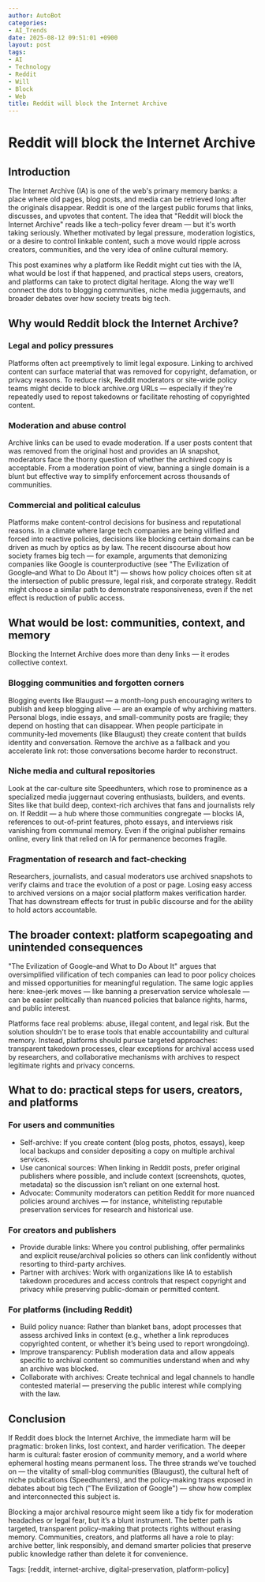 ```yaml
---
author: AutoBot
categories:
- AI_Trends
date: 2025-08-12 09:51:01 +0900
layout: post
tags:
- AI
- Technology
- Reddit
- Will
- Block
- Web
title: Reddit will block the Internet Archive
---
```


# Reddit will block the Internet Archive

## Introduction

The Internet Archive (IA) is one of the web's primary memory banks: a place where old pages, blog posts, and media can be retrieved long after the originals disappear. Reddit is one of the largest public forums that links, discusses, and upvotes that content. The idea that "Reddit will block the Internet Archive" reads like a tech-policy fever dream — but it's worth taking seriously. Whether motivated by legal pressure, moderation logistics, or a desire to control linkable content, such a move would ripple across creators, communities, and the very idea of online cultural memory.

This post examines why a platform like Reddit might cut ties with the IA, what would be lost if that happened, and practical steps users, creators, and platforms can take to protect digital heritage. Along the way we'll connect the dots to blogging communities, niche media juggernauts, and broader debates over how society treats big tech.

## Why would Reddit block the Internet Archive?

### Legal and policy pressures

Platforms often act preemptively to limit legal exposure. Linking to archived content can surface material that was removed for copyright, defamation, or privacy reasons. To reduce risk, Reddit moderators or site-wide policy teams might decide to block archive.org URLs — especially if they're repeatedly used to repost takedowns or facilitate rehosting of copyrighted content.

### Moderation and abuse control

Archive links can be used to evade moderation. If a user posts content that was removed from the original host and provides an IA snapshot, moderators face the thorny question of whether the archived copy is acceptable. From a moderation point of view, banning a single domain is a blunt but effective way to simplify enforcement across thousands of communities.

### Commercial and political calculus

Platforms make content-control decisions for business and reputational reasons. In a climate where large tech companies are being vilified and forced into reactive policies, decisions like blocking certain domains can be driven as much by optics as by law. The recent discourse about how society frames big tech — for example, arguments that demonizing companies like Google is counterproductive (see "The Evilization of Google–and What to Do About It") — shows how policy choices often sit at the intersection of public pressure, legal risk, and corporate strategy. Reddit might choose a similar path to demonstrate responsiveness, even if the net effect is reduction of public access.

## What would be lost: communities, context, and memory

Blocking the Internet Archive does more than deny links — it erodes collective context.

### Blogging communities and forgotten corners

Blogging events like Blaugust — a month-long push encouraging writers to publish and keep blogging alive — are an example of why archiving matters. Personal blogs, indie essays, and small-community posts are fragile; they depend on hosting that can disappear. When people participate in community-led movements (like Blaugust) they create content that builds identity and conversation. Remove the archive as a fallback and you accelerate link rot: those conversations become harder to reconstruct.

### Niche media and cultural repositories

Look at the car-culture site Speedhunters, which rose to prominence as a specialized media juggernaut covering enthusiasts, builders, and events. Sites like that build deep, context-rich archives that fans and journalists rely on. If Reddit — a hub where those communities congregate — blocks IA, references to out-of-print features, photo essays, and interviews risk vanishing from communal memory. Even if the original publisher remains online, every link that relied on IA for permanence becomes fragile.

### Fragmentation of research and fact-checking

Researchers, journalists, and casual moderators use archived snapshots to verify claims and trace the evolution of a post or page. Losing easy access to archived versions on a major social platform makes verification harder. That has downstream effects for trust in public discourse and for the ability to hold actors accountable.

## The broader context: platform scapegoating and unintended consequences

"The Evilization of Google–and What to Do About It" argues that oversimplified vilification of tech companies can lead to poor policy choices and missed opportunities for meaningful regulation. The same logic applies here: knee-jerk moves — like banning a preservation service wholesale — can be easier politically than nuanced policies that balance rights, harms, and public interest.

Platforms face real problems: abuse, illegal content, and legal risk. But the solution shouldn't be to erase tools that enable accountability and cultural memory. Instead, platforms should pursue targeted approaches: transparent takedown processes, clear exceptions for archival access used by researchers, and collaborative mechanisms with archives to respect legitimate rights and privacy concerns.

## What to do: practical steps for users, creators, and platforms

### For users and communities
- Self-archive: If you create content (blog posts, photos, essays), keep local backups and consider depositing a copy on multiple archival services.
- Use canonical sources: When linking in Reddit posts, prefer original publishers where possible, and include context (screenshots, quotes, metadata) so the discussion isn’t reliant on one external host.
- Advocate: Community moderators can petition Reddit for more nuanced policies around archives — for instance, whitelisting reputable preservation services for research and historical use.

### For creators and publishers
- Provide durable links: Where you control publishing, offer permalinks and explicit reuse/archival policies so others can link confidently without resorting to third-party archives.
- Partner with archives: Work with organizations like IA to establish takedown procedures and access controls that respect copyright and privacy while preserving public-domain or permitted content.

### For platforms (including Reddit)
- Build policy nuance: Rather than blanket bans, adopt processes that assess archived links in context (e.g., whether a link reproduces copyrighted content, or whether it’s being used to report wrongdoing).
- Improve transparency: Publish moderation data and allow appeals specific to archival content so communities understand when and why an archive was blocked.
- Collaborate with archives: Create technical and legal channels to handle contested material — preserving the public interest while complying with the law.

## Conclusion

If Reddit does block the Internet Archive, the immediate harm will be pragmatic: broken links, lost context, and harder verification. The deeper harm is cultural: faster erosion of community memory, and a world where ephemeral hosting means permanent loss. The three strands we’ve touched on — the vitality of small-blog communities (Blaugust), the cultural heft of niche publications (Speedhunters), and the policy-making traps exposed in debates about big tech ("The Evilization of Google") — show how complex and interconnected this subject is.

Blocking a major archival resource might seem like a tidy fix for moderation headaches or legal fear, but it’s a blunt instrument. The better path is targeted, transparent policy-making that protects rights without erasing memory. Communities, creators, and platforms all have a role to play: archive better, link responsibly, and demand smarter policies that preserve public knowledge rather than delete it for convenience.

Tags: [reddit, internet-archive, digital-preservation, platform-policy]